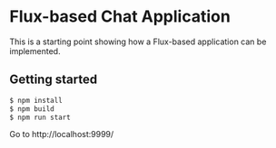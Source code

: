 # Flux-based Chat Application

This is a starting point showing how a Flux-based application can be implemented.

## Getting started

```sh
$ npm install
$ npm build
$ npm run start
```

Go to http://localhost:9999/

